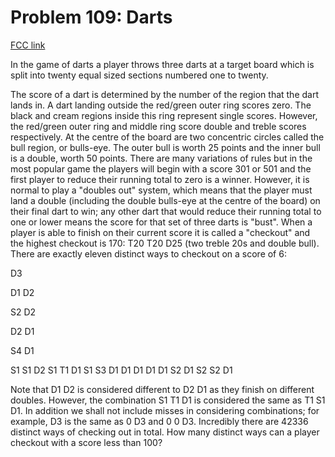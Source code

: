 # Problem 109: Darts

[FCC link](https://www.freecodecamp.org/learn/coding-interview-prep/project-euler/problem-109-darts)

In the game of darts a player throws three darts at a target board which is split into twenty equal sized sections numbered one to twenty.

The score of a dart is determined by the number of the region that the dart lands in. A dart landing outside the red/green outer ring scores zero. The black and cream regions inside this ring represent single scores. However, the red/green outer ring and middle ring score double and treble scores respectively. At the centre of the board are two concentric circles called the bull region, or bulls-eye. The outer bull is worth 25 points and the inner bull is a double, worth 50 points. There are many variations of rules but in the most popular game the players will begin with a score 301 or 501 and the first player to reduce their running total to zero is a winner. However, it is normal to play a "doubles out" system, which means that the player must land a double (including the double bulls-eye at the centre of the board) on their final dart to win; any other dart that would reduce their running total to one or lower means the score for that set of three darts is "bust". When a player is able to finish on their current score it is called a "checkout" and the highest checkout is 170: T20 T20 D25 (two treble 20s and double bull). There are exactly eleven distinct ways to checkout on a score of 6:

D3

D1 D2

S2 D2

D2 D1

S4 D1

S1 S1 D2 S1 T1 D1 S1 S3 D1 D1 D1 D1 D1 S2 D1 S2 S2 D1

Note that D1 D2 is considered different to D2 D1 as they finish on different doubles. However, the combination S1 T1 D1 is considered the same as T1 S1 D1. In addition we shall not include misses in considering combinations; for example, D3 is the same as 0 D3 and 0 0 D3. Incredibly there are 42336 distinct ways of checking out in total. How many distinct ways can a player checkout with a score less than 100?
